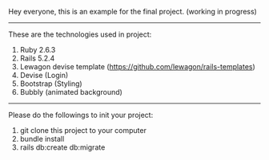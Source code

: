 Hey everyone, this is an example for the final project. (working in progress)

---------

These are the technologies used in project:

1) Ruby 2.6.3
2) Rails 5.2.4
3) Lewagon devise template (https://github.com/lewagon/rails-templates)
4) Devise (Login)
5) Bootstrap (Styling)
6) Bubbly (animated background)

---------

Please do the followings to init your project:

1) git clone this project to your computer
2) bundle install
3) rails db:create db:migrate
